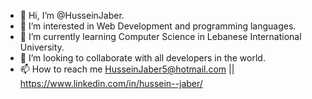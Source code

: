 - 👋 Hi, I’m @HusseinJaber.
- 👀 I’m interested in Web Development and programming languages.
- 🌱 I’m currently learning Computer Science in Lebanese International University.
- 💞️ I’m looking to collaborate with all developers in the world.
- 📫 How to reach me HusseinJaber5@hotmail.com || https://www.linkedin.com/in/hussein--jaber/

<!---
HuseinJaber/HuseinJaber is a ✨ special ✨ repository because its `README.md` (this file) appears on your GitHub profile.
You can click the Preview link to take a look at your changes.
--->
